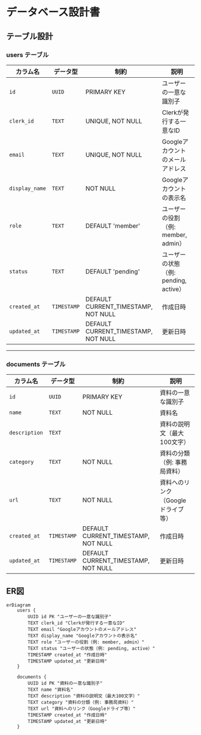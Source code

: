 # データベース設計書


## テーブル設計

### users テーブル


| カラム名      | データ型  | 制約                             | 説明                            |
|---------------|-----------|----------------------------------|---------------------------------|
| `id`          | `UUID`    | PRIMARY KEY                     | ユーザーの一意な識別子          |
| `clerk_id`    | `TEXT`    | UNIQUE, NOT NULL                | Clerkが発行する一意なID         |
| `email`       | `TEXT`    | UNIQUE, NOT NULL                | Googleアカウントのメールアドレス |
| `display_name`| `TEXT`    | NOT NULL                        | Googleアカウントの表示名        |
| `role`        | `TEXT`    | DEFAULT 'member'                | ユーザーの役割（例: member, admin） |
| `status`      | `TEXT`    | DEFAULT 'pending'               | ユーザーの状態（例: pending, active） |
| `created_at`  | `TIMESTAMP` | DEFAULT CURRENT_TIMESTAMP, NOT NULL | 作成日時                   |
| `updated_at`  | `TIMESTAMP` | DEFAULT CURRENT_TIMESTAMP, NOT NULL | 更新日時                   |

---

### documents テーブル

| カラム名      | データ型   | 制約                             | 説明                            |
|---------------|------------|----------------------------------|---------------------------------|
| `id`          | `UUID`     | PRIMARY KEY                     | 資料の一意な識別子              |
| `name`        | `TEXT`     | NOT NULL                        | 資料名                          |
| `description` | `TEXT`     |                                  | 資料の説明文（最大100文字）      |
| `category`    | `TEXT`     | NOT NULL                        | 資料の分類（例: 事務局資料）     |
| `url`         | `TEXT`     | NOT NULL                        | 資料へのリンク（Googleドライブ等） |
| `created_at`  | `TIMESTAMP` | DEFAULT CURRENT_TIMESTAMP, NOT NULL | 作成日時                   |
| `updated_at`  | `TIMESTAMP` | DEFAULT CURRENT_TIMESTAMP, NOT NULL | 更新日時                   |


## ER図

```mermaid
erDiagram
    users {
        UUID id PK "ユーザーの一意な識別子"
        TEXT clerk_id "Clerkが発行する一意なID"
        TEXT email "Googleアカウントのメールアドレス"
        TEXT display_name "Googleアカウントの表示名"
        TEXT role "ユーザーの役割（例: member, admin）"
        TEXT status "ユーザーの状態（例: pending, active）"
        TIMESTAMP created_at "作成日時"
        TIMESTAMP updated_at "更新日時"
    }

    documents {
        UUID id PK "資料の一意な識別子"
        TEXT name "資料名"
        TEXT description "資料の説明文（最大100文字）"
        TEXT category "資料の分類（例: 事務局資料）"
        TEXT url "資料へのリンク（Googleドライブ等）"
        TIMESTAMP created_at "作成日時"
        TIMESTAMP updated_at "更新日時"
    }

```
